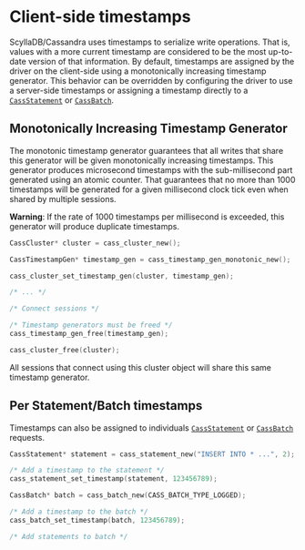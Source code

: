 # Client-side timestamps

ScyllaDB/Cassandra uses timestamps to serialize write operations. That is, values with a
more current timestamp are considered to be the most up-to-date version of that
information. By default, timestamps are assigned by the driver on the
client-side using a monotonically increasing timestamp generator. This behavior
can be overridden by configuring the driver to use a server-side timestamps or
assigning a timestamp directly to a [`CassStatement`] or [`CassBatch`].

## Monotonically Increasing Timestamp Generator

The monotonic timestamp generator guarantees that all writes that share this
generator will be given monotonically increasing timestamps. This generator
produces microsecond timestamps with the sub-millisecond part generated using an
atomic counter. That guarantees that no more than 1000 timestamps will be
generated for a given millisecond clock tick even when shared by multiple
sessions.

**Warning**: If the rate of 1000 timestamps per millisecond is exceeded, this
generator will produce duplicate timestamps.

```c
CassCluster* cluster = cass_cluster_new();

CassTimestampGen* timestamp_gen = cass_timestamp_gen_monotonic_new();

cass_cluster_set_timestamp_gen(cluster, timestamp_gen);

/* ... */

/* Connect sessions */

/* Timestamp generators must be freed */
cass_timestamp_gen_free(timestamp_gen);

cass_cluster_free(cluster);
```

All sessions that connect using this cluster object will share this same
timestamp generator.


## Per Statement/Batch timestamps

Timestamps can also be assigned to individuals [`CassStatement`] or
[`CassBatch`] requests.

```c
CassStatement* statement = cass_statement_new("INSERT INTO * ...", 2);

/* Add a timestamp to the statement */
cass_statement_set_timestamp(statement, 123456789);
```

```c
CassBatch* batch = cass_batch_new(CASS_BATCH_TYPE_LOGGED);

/* Add a timestamp to the batch */
cass_batch_set_timestamp(batch, 123456789);

/* Add statements to batch */
```

[`CassStatement`]: https://cpp-rs-driver.docs.scylladb.com/stable/api/struct.CassStatement/
[`CassBatch`]: https://cpp-rs-driver.docs.scylladb.com/stable/api/struct.CassBatch/
